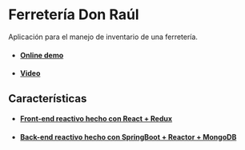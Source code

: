 # Ferretería Don Raúl
Aplicación para el manejo de inventario de una ferretería.

- #### [Online demo](https://v3rser.github.io/ferreteria-don-raul/)
- #### [Video](https://youtu.be/drm5gK6Cr_8)

## Características
- #### [Front-end reactivo hecho con React + Redux](https://github.com/V3RSER/ferreteria-don-raul)
- #### [Back-end reactivo hecho con SpringBoot + Reactor + MongoDB](https://github.com/V3RSER/api-ferreteria-don-raul)
